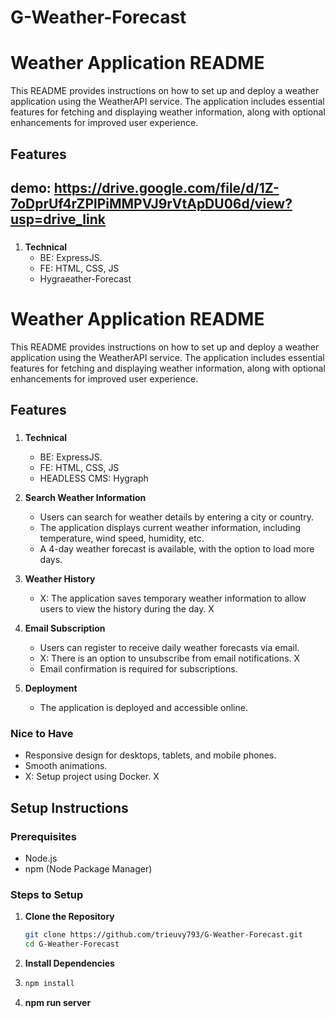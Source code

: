 # G-Weather-Forecast
# Weather Application README

This README provides instructions on how to set up and deploy a weather application using the WeatherAPI service. The application includes essential features for fetching and displaying weather information, along with optional enhancements for improved user experience.

## Features
## demo: https://drive.google.com/file/d/1Z-7oDprUf4rZPlPiMMPVJ9rVtApDU06d/view?usp=drive_link
### 
1. **Technical**
   - BE: ExpressJS.
   - FE: HTML, CSS, JS
   - Hygraeather-Forecast
# Weather Application README

This README provides instructions on how to set up and deploy a weather application using the WeatherAPI service. The application includes essential features for fetching and displaying weather information, along with optional enhancements for improved user experience.

## Features

### 
1. **Technical**
   - BE: ExpressJS.
   - FE: HTML, CSS, JS
   - HEADLESS CMS: Hygraph

2. **Search Weather Information**
   - Users can search for weather details by entering a city or country. 
   - The application displays current weather information, including temperature, wind speed, humidity, etc.
   - A 4-day weather forecast is available, with the option to load more days.

3. **Weather History**
   - X: The application saves temporary weather information to allow users to view the history during the day. X

4. **Email Subscription**
   - Users can register to receive daily weather forecasts via email. 
   - X: There is an option to unsubscribe from email notifications. X
   - Email confirmation is required for subscriptions.

5. **Deployment**
   - The application is deployed and accessible online.

### Nice to Have
- Responsive design for desktops, tablets, and mobile phones.
- Smooth animations.
- X: Setup project using Docker. X

## Setup Instructions

### Prerequisites
- Node.js
- npm (Node Package Manager)

### Steps to Setup

1. **Clone the Repository**
   ```bash
   git clone https://github.com/trieuvy793/G-Weather-Forecast.git
   cd G-Weather-Forecast

2. **Install Dependencies**
3.  ```bash
    npm install
4. **npm run server**

